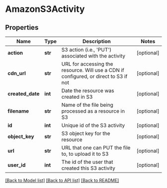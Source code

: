 # AmazonS3Activity

## Properties
Name | Type | Description | Notes
------------ | ------------- | ------------- | -------------
**action** | **str** | S3 action (i.e., &#39;PUT&#39;) associated with the activity | [optional] 
**cdn_url** | **str** | URL for accessing the resource. Will use a CDN if configured, or direct to S3 if not | [optional] 
**created_date** | **int** | Date the resource was created in S3 | [optional] 
**filename** | **str** | Name of the file being processed as a resource in S3 | [optional] 
**id** | **int** | Unique id of the S3 activity | [optional] 
**object_key** | **str** | S3 object key for the resource | [optional] 
**url** | **str** | URL that one can PUT the file to, to upload it to S3 | [optional] 
**user_id** | **int** | The id of the user that created this S3 activity | [optional] 

[[Back to Model list]](../README.md#documentation-for-models) [[Back to API list]](../README.md#documentation-for-api-endpoints) [[Back to README]](../README.md)


